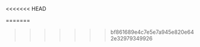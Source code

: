 <!--ts-->


<!-- Created by https://github.com/ekalinin/github-markdown-toc -->
<<<<<<< HEAD
<!-- Added by: kuanhsiaokuo, at: Sat Jun 18 00:27:59 CST 2022 -->
=======
<!-- Added by: runner, at: Fri Jun 17 16:18:19 UTC 2022 -->
>>>>>>> bf861689e4c7e5e7a945e820e642e32979349926

<!--te-->